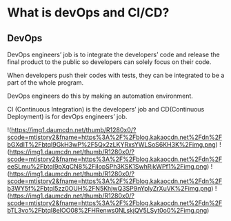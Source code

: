 
# What is devOps and CI/CD?

## DevOps
DevOps engineers’ job is to integrate the developers’ code and release the final product to the public so developers can solely focus on their code.

When developers push their codes with tests, they can be integrated to be a part of the whole program.

DevOps engineers do this by making an automation environment.

CI (Continuous Integration) is the developers’ job and CD(Continuous Deployment) is for devOps engineers’ job.

!(https://img1.daumcdn.net/thumb/R1280x0/?scode=mtistory2&fname=https%3A%2F%2Fblog.kakaocdn.net%2Fdn%2FbGXdIT%2FbtqI9GkH3wP%2F5Qx2zLKYRxsYWLSoS6KH3K%2Fimg.png)
!(https://img1.daumcdn.net/thumb/R1280x0/?scode=mtistory2&fname=https%3A%2F%2Fblog.kakaocdn.net%2Fdn%2FeeSLmu%2FbtqI9pXqCN8%2FiIopSPh3KSK1SwhRjkWPf1%2Fimg.png)
!(https://img1.daumcdn.net/thumb/R1280x0/?scode=mtistory2&fname=https%3A%2F%2Fblog.kakaocdn.net%2Fdn%2Fb3WY5f%2FbtqI5zz0OUH%2FN5KhjwQ3SP9nYplyZrXuVK%2Fimg.png)
!(https://img1.daumcdn.net/thumb/R1280x0/?scode=mtistory2&fname=https%3A%2F%2Fblog.kakaocdn.net%2Fdn%2FbTL3vo%2FbtqI8eIOO08%2FHRenws0NLskjQV5LSyt0o0%2Fimg.png)
